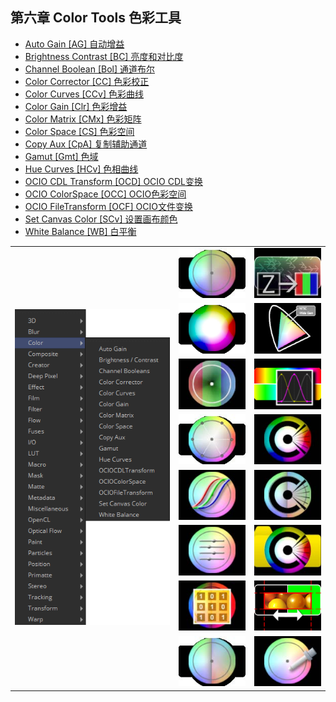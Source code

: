 ## 第六章 Color Tools 色彩工具

- [Auto Gain [AG] 自动增益](./Auto%20Gain%20[AG].md) 
- [Brightness Contrast [BC] 亮度和对比度](./Brightness%20Contrast%20[BC].md) 
- [Channel Boolean [Bol] 通道布尔](./Channel%20Boolean%20[Bol].md) 
- [Color Corrector [CC] 色彩校正](./Color%20Corrector%20[CC].md) 
- [Color Curves [CCv] 色彩曲线](./Color%20Curves%20[CCv].md) 
- [Color Gain [Clr] 色彩增益](./Color%20Gain%20[Clr].md) 
- [Color Matrix [CMx] 色彩矩阵](./Color%20Matrix%20[CMx].md) 
- [Color Space [CS] 色彩空间](./Color%20Space%20[CS].md) 
- [Copy Aux [CpA] 复制辅助通道](./Copy%20Aux%20[CpA].md) 
- [Gamut [Gmt] 色域](./Gamut%20[Gmt].md) 
- [Hue Curves [HCv] 色相曲线](./Hue%20Curves%20[HCv].md) 
- [OCIO CDL Transform [OCD] OCIO CDL变换](./OCIO%20CDL%20Transform%20[OCD].md) 
- [OCIO ColorSpace [OCC] OCIO色彩空间](./OCIO%20ColorSpace%20[OCC].md) 
- [OCIO FileTransform [OCF] OCIO文件变换](./OCIO%20FileTransform%20[OCF].md) 
- [Set Canvas Color [SCv] 设置画布颜色](./Set%20Canvas%20Color%20[SCv].md) 
- [White Balance [WB] 白平衡](./White%20Balance%20[WB].md) 

<table id="img">
  <tr>
    <td rowspan="8"><img src="images/Color_index.png" alt="Color_index"></td>
    <td><img src="images/index_AutoGain.jpg" alt="index_AutoGain"></td>
    <td><img src="images/index_CopyAux.jpg" alt="index_CopyAux"></td>
  </tr>
  <tr>
    <td><img src="images/index_BrightnessContrast.png" alt="index_BrightnessContrast"></td>
    <td><img src="images/index_Gamut.png" alt="index_Gamut"></td>
  </tr>
  <tr>
    <td><img src="images/index_ChannalBoolean.jpg" alt="index_ChannalBoolean"></td>
    <td><img src="images/index_HueCurves.png" alt="index_HueCurves"></td>
  </tr>
  <tr>
    <td><img src="images/index_ColorCorrector.jpg" alt="index_ColorCorrector"></td>
    <td><img src="images/index_OCIOCDLTransform.jpg" alt="index_OCIOCDLTransform"></td>
  </tr>
  <tr>
    <td><img src="images/index_ColorCurves.jpg" alt="index_ColorCurves"></td>
    <td><img src="images/index_OCIOColorSpace.jpg" alt="index_OCIOColorSpace"></td>
  </tr>
  <tr>
    <td><img src="images/index_ColorGain.jpg" alt="index_ColorGain"></td>
    <td><img src="images/index_OCIOFileTransform.jpg" alt="index_OCIOFileTransform"></td>
  </tr>
  <tr>
    <td><img src="images/index_ColorMatrix.jpg" alt="index_ColorMatrix"></td>
    <td><img src="images/index_SetCanvasColor.png" alt="index_SetCanvasColor"></td>
  </tr>
  <tr>
    <td><img src="images/index_ColorSpace.jpg" alt="index_ColorSpace"></td>
    <td><img src="images/index_WhiteBalance.jpg" alt="index_WhiteBalance"></td>
  </tr>
</table>